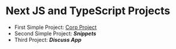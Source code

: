 # Next JS and TypeScript Projects

- First Simple Project: [Corp Project](https://corp-project.vercel.app/)
- Second Simple Project: ***Snippets***
- Third Project: ***Discuss App***